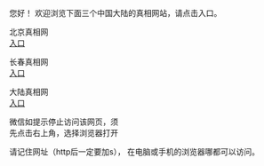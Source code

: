 
  您好！ 欢迎浏览下面三个中国大陆的真相网站，请点击入口。 <br/>


   
   北京真相网<br/>
<a href="https://is.gd/xDPoQr" id="bjLink" rel="nofollow">入口</a>

  长春真相网<br/>
<a href="https://is.gd/mU2SBR" id="ccLink" rel="nofollow">入口</a>

   大陆真相网<br/>
<a href="https://is.gd/QPVLil" id="dlLink" rel="nofollow">入口</a>






  微信如提示停止访问该网页，须<br/>
  先点击右上角，选择浏览器打开<br/>

  请记住网址（http后一定要加s）， 在电脑或手机的浏览器哪都可以访问。
